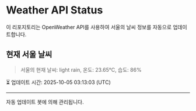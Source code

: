 
# Weather API Status

이 리포지토리는 OpenWeather API를 사용하여 서울의 날씨 정보를 자동으로 업데이트합니다.

## 현재 서울 날씨
> 서울의 현재 날씨: light rain, 온도: 23.65°C, 습도: 86%

⏳ 업데이트 시간: 2025-10-05 03:13:03 (UTC)

---
자동 업데이트 봇에 의해 관리됩니다.

